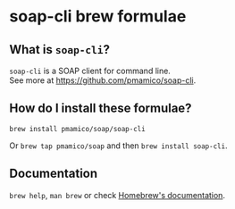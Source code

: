 # soap-cli brew formulae

## What is `soap-cli`?

`soap-cli` is a SOAP client for command line.  
See more at https://github.com/pmamico/soap-cli.

## How do I install these formulae?

`brew install pmamico/soap/soap-cli`

Or `brew tap pmamico/soap` and then `brew install soap-cli`.

## Documentation

`brew help`, `man brew` or check [Homebrew's documentation](https://docs.brew.sh).
